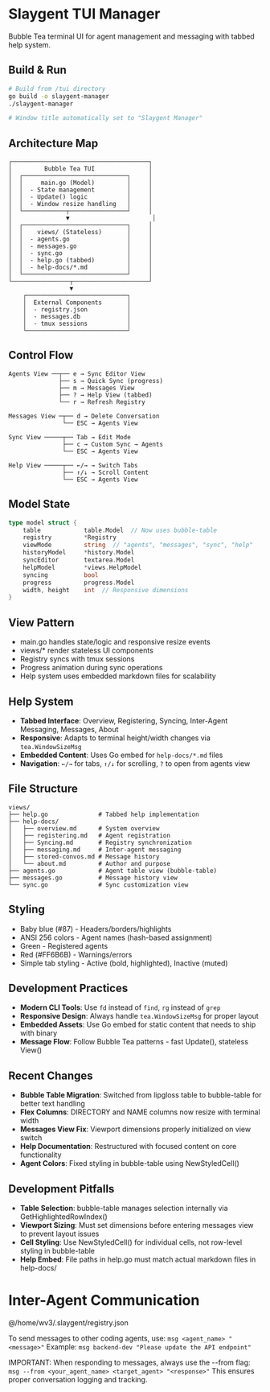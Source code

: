 # Slaygent TUI Manager

Bubble Tea terminal UI for agent management and messaging with tabbed help system.

## Build & Run
```bash
# Build from /tui directory
go build -o slaygent-manager
./slaygent-manager

# Window title automatically set to "Slaygent Manager"
```

## Architecture Map
```
┌──────────────────────────────────────┐
│         Bubble Tea TUI               │
│  ┌─────────────────────────────┐     │
│  │     main.go (Model)         │     │
│  │  - State management         │     │
│  │  - Update() logic           │     │
│  │  - Window resize handling   │     │
│  └────────────┬────────────────┘     │
│               ▼                       │
│  ┌─────────────────────────────┐     │
│  │    views/ (Stateless)       │     │
│  │  - agents.go                │     │
│  │  - messages.go              │     │
│  │  - sync.go                  │     │
│  │  - help.go (tabbed)         │     │
│  │  - help-docs/*.md           │     │
│  └─────────────────────────────┘     │
└────────────────┬─────────────────────┘
                 ▼
    ┌────────────────────────────┐
    │  External Components       │
    │  - registry.json           │
    │  - messages.db             │
    │  - tmux sessions           │
    └────────────────────────────┘
```

## Control Flow
```
Agents View ──┬── e → Sync Editor View
              ├── s → Quick Sync (progress)
              ├── m → Messages View
              ├── ? → Help View (tabbed)
              └── r → Refresh Registry

Messages View ─┬── d → Delete Conversation
               └── ESC → Agents View

Sync View ─────┬── Tab → Edit Mode
               ├── c → Custom Sync → Agents
               └── ESC → Agents View

Help View ─────┬── ←/→ → Switch Tabs
               ├── ↑/↓ → Scroll Content
               └── ESC → Agents View
```

## Model State
```go
type model struct {
    table            table.Model  // Now uses bubble-table
    registry         *Registry
    viewMode         string  // "agents", "messages", "sync", "help"
    historyModel     *history.Model
    syncEditor       textarea.Model
    helpModel        *views.HelpModel
    syncing          bool
    progress         progress.Model
    width, height    int  // Responsive dimensions
}
```

## View Pattern
- main.go handles state/logic and responsive resize events
- views/* render stateless UI components
- Registry syncs with tmux sessions
- Progress animation during sync operations
- Help system uses embedded markdown files for scalability

## Help System
- **Tabbed Interface**: Overview, Registering, Syncing, Inter-Agent Messaging, Messages, About
- **Responsive**: Adapts to terminal height/width changes via `tea.WindowSizeMsg`
- **Embedded Content**: Uses Go embed for `help-docs/*.md` files
- **Navigation**: `←/→` for tabs, `↑/↓` for scrolling, `?` to open from agents view

## File Structure
```
views/
├── help.go              # Tabbed help implementation
├── help-docs/
│   ├── overview.md      # System overview
│   ├── registering.md   # Agent registration
│   ├── Syncing.md       # Registry synchronization
│   ├── messaging.md     # Inter-agent messaging
│   ├── stored-convos.md # Message history
│   └── about.md         # Author and purpose
├── agents.go            # Agent table view (bubble-table)
├── messages.go          # Message history view
└── sync.go              # Sync customization view
```

## Styling
- Baby blue (#87) - Headers/borders/highlights
- ANSI 256 colors - Agent names (hash-based assignment)
- Green - Registered agents
- Red (#FF6B6B) - Warnings/errors
- Simple tab styling - Active (bold, highlighted), Inactive (muted)

## Development Practices
- **Modern CLI Tools**: Use `fd` instead of `find`, `rg` instead of `grep`
- **Responsive Design**: Always handle `tea.WindowSizeMsg` for proper layout
- **Embedded Assets**: Use Go embed for static content that needs to ship with binary
- **Message Flow**: Follow Bubble Tea patterns - fast Update(), stateless View()

## Recent Changes
- **Bubble Table Migration**: Switched from lipgloss table to bubble-table for better text handling
- **Flex Columns**: DIRECTORY and NAME columns now resize with terminal width
- **Messages View Fix**: Viewport dimensions properly initialized on view switch
- **Help Documentation**: Restructured with focused content on core functionality
- **Agent Colors**: Fixed styling in bubble-table using NewStyledCell()

## Development Pitfalls
- **Table Selection**: bubble-table manages selection internally via GetHighlightedRowIndex()
- **Viewport Sizing**: Must set dimensions before entering messages view to prevent layout issues
- **Cell Styling**: Use NewStyledCell() for individual cells, not row-level styling in bubble-table
- **Help Embed**: File paths in help.go must match actual markdown files in help-docs/

<!-- SLAYGENT-REGISTRY-START -->
# Inter-Agent Communication
@/home/wv3/.slaygent/registry.json

To send messages to other coding agents, use: `msg <agent_name> "<message>"`
Example: `msg backend-dev "Please update the API endpoint"`

IMPORTANT: When responding to messages, always use the --from flag:
`msg --from <your_agent_name> <target_agent> "<response>"`
This ensures proper conversation logging and tracking.

<!-- Registry automatically synced by slaygent-manager -->
<!-- SLAYGENT-REGISTRY-END -->

